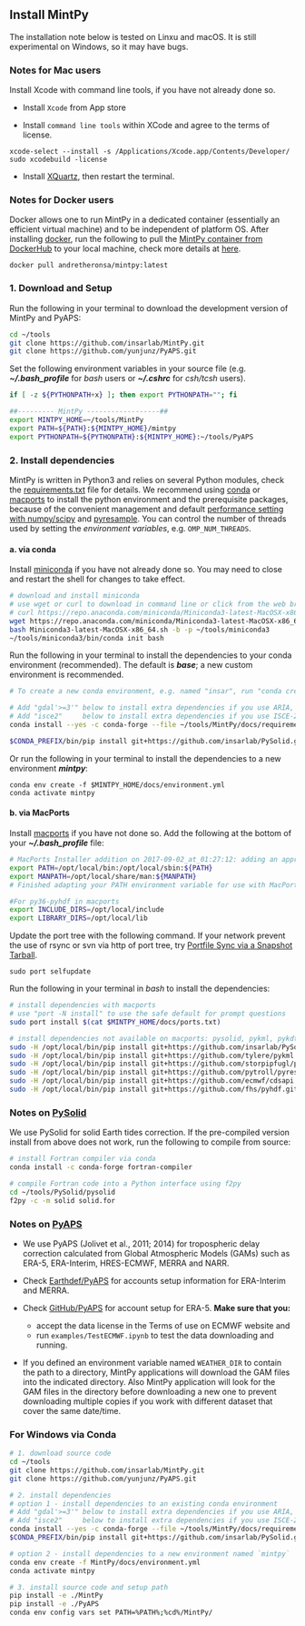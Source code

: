 ## Install MintPy

The installation note below is tested on Linxu and macOS. It is still experimental on Windows, so it may have bugs.

### Notes for Mac users ###

Install Xcode with command line tools, if you have not already done so.

+   Install `Xcode` from App store

+   Install `command line tools` within XCode and agree to the terms of license.

```
xcode-select --install -s /Applications/Xcode.app/Contents/Developer/
sudo xcodebuild -license
```

+   Install [XQuartz](https://www.xquartz.org), then restart the terminal.

### Notes for Docker users ###

Docker allows one to run MintPy in a dedicated container (essentially an efficient virtual machine) and to be independent of platform OS. After installing [docker](https://docs.docker.com/install/), run the following to pull the [MintPy container from DockerHub](https://hub.docker.com/r/andretheronsa/mintpy) to your local machine, check more details at [here](docker.md).

```
docker pull andretheronsa/mintpy:latest
```

### 1. Download and Setup ###

Run the following in your terminal to download the development version of MintPy and PyAPS:

```bash
cd ~/tools
git clone https://github.com/insarlab/MintPy.git
git clone https://github.com/yunjunz/PyAPS.git
```

Set the following environment variables in your source file (e.g. **_~/.bash_profile_** for _bash_ users or **_~/.cshrc_** for _csh/tcsh_ users).

```bash
if [ -z ${PYTHONPATH+x} ]; then export PYTHONPATH=""; fi

##--------- MintPy ------------------##
export MINTPY_HOME=~/tools/MintPy
export PATH=${PATH}:${MINTPY_HOME}/mintpy
export PYTHONPATH=${PYTHONPATH}:${MINTPY_HOME}:~/tools/PyAPS
```

### 2. Install dependencies ###

MintPy is written in Python3 and relies on several Python modules, check the [requirements.txt](https://github.com/insarlab/MintPy/blob/main/docs/requirements.txt) file for details. We recommend using [conda](https://docs.conda.io/en/latest/miniconda.html) or [macports](https://www.macports.org/install.php) to install the python environment and the prerequisite packages, because of the convenient management and default [performance setting with numpy/scipy](http://markus-beuckelmann.de/blog/boosting-numpy-blas.html) and [pyresample](https://pyresample.readthedocs.io/en/latest/installation.html#using-pykdtree). You can control the number of threads used by setting the _environment variables_, e.g. `OMP_NUM_THREADS`.

#### a. via conda ####

Install [miniconda](https://docs.conda.io/en/latest/miniconda.html) if you have not already done so. You may need to close and restart the shell for changes to take effect.

```bash
# download and install miniconda
# use wget or curl to download in command line or click from the web brower
# curl https://repo.anaconda.com/miniconda/Miniconda3-latest-MacOSX-x86_64.sh -o Miniconda3-latest-MacOSX-x86_64.sh
wget https://repo.anaconda.com/miniconda/Miniconda3-latest-MacOSX-x86_64.sh
bash Miniconda3-latest-MacOSX-x86_64.sh -b -p ~/tools/miniconda3
~/tools/miniconda3/bin/conda init bash
```

Run the following in your terminal to install the dependencies to your conda environment (recommended). The default is _**base**_; a new custom environment is recommended.

```bash
# To create a new conda environment, e.g. named "insar", run "conda create --name insar; conda activate insar"

# Add "gdal'>=3'" below to install extra dependencies if you use ARIA, FRInGE, HyP3 or GMTSAR
# Add "isce2"     below to install extra dependencies if you use ISCE-2
conda install --yes -c conda-forge --file ~/tools/MintPy/docs/requirements.txt

$CONDA_PREFIX/bin/pip install git+https://github.com/insarlab/PySolid.git
```

Or run the following in your terminal to install the dependencies to a new environment _**mintpy**_:

```
conda env create -f $MINTPY_HOME/docs/environment.yml
conda activate mintpy
```

#### b. via MacPorts ####

Install [macports](https://www.macports.org/install.php) if you have not done so. Add the following at the bottom of your **_~/.bash_profile_** file:

```bash
# MacPorts Installer addition on 2017-09-02_at_01:27:12: adding an appropriate PATH variable for use with MacPorts.
export PATH=/opt/local/bin:/opt/local/sbin:${PATH}
export MANPATH=/opt/local/share/man:${MANPATH}
# Finished adapting your PATH environment variable for use with MacPorts.

#For py36-pyhdf in macports
export INCLUDE_DIRS=/opt/local/include
export LIBRARY_DIRS=/opt/local/lib
```

Update the port tree with the following command. If your network prevent the use of rsync or svn via http of port tree, try [Portfile Sync via a Snapshot Tarball](https://trac.macports.org/wiki/howto/PortTreeTarball).

```
sudo port selfupdate
```

Run the following in your terminal in _bash_ to install the dependencies:

```bash
# install dependencies with macports
# use "port -N install" to use the safe default for prompt questions
sudo port install $(cat $MINTPY_HOME/docs/ports.txt)

# install dependencies not available on macports: pysolid, pykml, pykdtree, pyresample, cdsapi, pyhdf
sudo -H /opt/local/bin/pip install git+https://github.com/insarlab/PySolid.git
sudo -H /opt/local/bin/pip install git+https://github.com/tylere/pykml.git
sudo -H /opt/local/bin/pip install git+https://github.com/storpipfugl/pykdtree.git
sudo -H /opt/local/bin/pip install git+https://github.com/pytroll/pyresample.git
sudo -H /opt/local/bin/pip install git+https://github.com/ecmwf/cdsapi.git
sudo -H /opt/local/bin/pip install git+https://github.com/fhs/pyhdf.git
```

### Notes on [PySolid](https://github.com/insarlab/PySolid) ###

We use PySolid for solid Earth tides correction. If the pre-compiled version install from above does not work, run the following to compile from source:

```bash
# install Fortran compiler via conda
conda install -c conda-forge fortran-compiler

# compile Fortran code into a Python interface using f2py
cd ~/tools/PySolid/pysolid
f2py -c -m solid solid.for
```

### Notes on [PyAPS](https://github.com/yunjunz/PyAPS) ###

+   We use PyAPS (Jolivet et al., 2011; 2014) for tropospheric delay correction calculated from Global Atmospheric Models (GAMs) such as ERA-5, ERA-Interim, HRES-ECMWF, MERRA and NARR.

+   Check [Earthdef/PyAPS](http://earthdef.caltech.edu/projects/pyaps/wiki/Main#) for accounts setup information for ERA-Interim and MERRA.

+   Check [GitHub/PyAPS](https://github.com/yunjunz/PyAPS) for account setup for ERA-5. **Make sure that you:**

    -   accept the data license in the Terms of use on ECMWF website and 
    -   run `examples/TestECMWF.ipynb` to test the data downloading and running.

+   If you defined an environment variable named `WEATHER_DIR` to contain the path to a
directory, MintPy applications will download the GAM files into the indicated directory. Also MintPy
application will look for the GAM files in the directory before downloading a new one to prevent downloading
multiple copies if you work with different dataset that cover the same date/time.


### For Windows via Conda ###

```bash
# 1. download source code
cd ~/tools
git clone https://github.com/insarlab/MintPy.git
git clone https://github.com/yunjunz/PyAPS.git

# 2. install dependencies
# option 1 - install dependencies to an existing conda environment
# Add "gdal'>=3'" below to install extra dependencies if you use ARIA, FRInGE, HyP3 or GMTSAR
# Add "isce2"     below to install extra dependencies if you use ISCE-2
conda install --yes -c conda-forge --file ~/tools/MintPy/docs/requirements.txt
$CONDA_PREFIX/bin/pip install git+https://github.com/insarlab/PySolid.git

# option 2 - install dependencies to a new environment named `mintpy`
conda env create -f MintPy/docs/environment.yml
conda activate mintpy

# 3. install source code and setup path
pip install -e ./MintPy
pip install -e ./PyAPS
conda env config vars set PATH=%PATH%;%cd%/MintPy/
```
